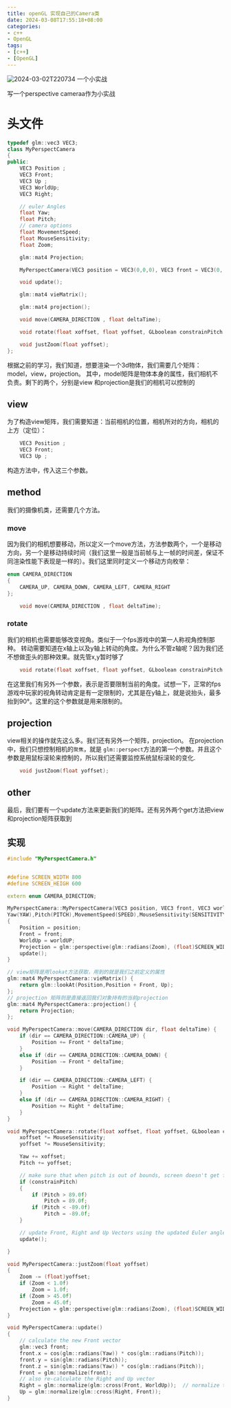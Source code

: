```yaml
---
title: openGL 实现自己的Camera类
date: 2024-03-08T17:55:18+08:00
categories: 
- c++
- OpenGL
tags: 
- [c++]
- [OpenGL]
---
```


![2024-03-02T220734](2024-03-02T220734.png)
一个小实战
<!-- more -->


写一个perspective cameraa作为小实战
# 头文件
```c++
typedef glm::vec3 VEC3;
class MyPerspectCamera
{
public:
	VEC3 Position ;
	VEC3 Front;
	VEC3 Up ;
	VEC3 WorldUp;
	VEC3 Right;

	// euler Angles
	float Yaw;
	float Pitch;
	// camera options
	float MovementSpeed;
	float MouseSensitivity;
	float Zoom;

	glm::mat4 Projection;

	MyPerspectCamera(VEC3 position = VEC3(0,0,0), VEC3 front = VEC3(0, 0, 0), VEC3 worldUP = VEC3(0, 0, 0));

	void update();

	glm::mat4 vieMatrix();

	glm::mat4 projection();

	void move(CAMERA_DIRECTION , float deltaTime);

	void rotate(float xoffset, float yoffset, GLboolean constrainPitch = true);

	void justZoom(float yoffset);
};

```
根据之前的学习，我们知道，想要渲染一个3d物体，我们需要几个矩阵：model，view，projection。
其中，model矩阵是物体本身的属性，我们相机不负责。剩下的两个，分别是view 和projection是我们的相机可以控制的

## view
为了构造view矩阵，我们需要知道：当前相机的位置，相机所对的方向，相机的上方（定位）：
```c++
	VEC3 Position ;
	VEC3 Front;
	VEC3 Up ;
```
构造方法中，传入这三个参数。

## method
我们的摄像机类，还需要几个方法。
### move
因为我们的相机想要移动，所以定义一个move方法，方法参数两个，一个是移动方向，另一个是移动持续时间（我们这里一般是当前帧与上一帧的时间差，保证不同渲染性能下表现是一样的）。我们这里同时定义一个移动方向枚举：
```c++
enum CAMERA_DIRECTION
{
	CAMERA_UP, CAMERA_DOWN, CAMERA_LEFT, CAMERA_RIGHT
};

	void move(CAMERA_DIRECTION , float deltaTime);
```
### rotate
我们的相机也需要能够改变视角。类似于一个fps游戏中的第一人称视角控制那种。
转动需要知道在x轴上以及y轴上转动的角度。为什么不管z轴呢？因为我们还不想做歪头的那种效果。就先管x,y暂时够了
```c++
	void rotate(float xoffset, float yoffset, GLboolean constrainPitch = true);
```
在这里我们有另外一个参数，表示是否要限制当前的角度。试想一下，正常的fps游戏中玩家的视角转动肯定是有一定限制的，尤其是在y轴上，就是说抬头，最多抬到90°。这里的这个参数就是用来限制的。

## projection
view相关的操作就先这么多。我们还有另外一个矩阵，projection。
在projection中，我们只想控制相机的`聚焦`，就是 `glm::perspect`方法的第一个参数。并且这个参数是用鼠标滚轮来控制的，所以我们还需要监控系统鼠标滚轮的变化.
```c++
	void justZoom(float yoffset);
```

## other
最后，我们要有一个update方法来更新我们的矩阵。还有另外两个get方法把view和projection矩阵获取到

## 实现
```c++
#include "MyPerspectCamera.h"


#define SCREEN_WIDTH 800
#define SCREEN_HEIGH 600

extern enum CAMERA_DIRECTION;

MyPerspectCamera::MyPerspectCamera(VEC3 position, VEC3 front, VEC3 worldUP):
Yaw(YAW),Pitch(PITCH),MovementSpeed(SPEED),MouseSensitivity(SENSITIVITY), Front(glm::vec3(0.0f, 0.0f, -1.0f)),Zoom(ZOOM)
{
	Position = position;
	Front = front;
    WorldUp = worldUP;
    Projection = glm::perspective(glm::radians(Zoom), (float)SCREEN_WIDTH / (float)SCREEN_HEIGH, 0.1f,100.f);
	update();
}

// view矩阵是用lookat方法获取，用到的就是我们之前定义的属性
glm::mat4 MyPerspectCamera::vieMatrix() {
    return glm::lookAt(Position,Position + Front, Up);
};
// projection 矩阵则是直接返回我们对象持有的当前projection
glm::mat4 MyPerspectCamera::projection() {
    return Projection;
};

void MyPerspectCamera::move(CAMERA_DIRECTION dir, float deltaTime) {
    if (dir == CAMERA_DIRECTION::CAMERA_UP) {
        Position += Front * deltaTime;
    }
    else if (dir == CAMERA_DIRECTION::CAMERA_DOWN) {
        Position -= Front * deltaTime;
    }

    if (dir == CAMERA_DIRECTION::CAMERA_LEFT) {
        Position -= Right * deltaTime;
    }
    else if (dir == CAMERA_DIRECTION::CAMERA_RIGHT) {
        Position += Right * deltaTime;
    }
}

void MyPerspectCamera::rotate(float xoffset, float yoffset, GLboolean constrainPitch) {
    xoffset *= MouseSensitivity;
    yoffset *= MouseSensitivity;

    Yaw += xoffset;
    Pitch += yoffset;

    // make sure that when pitch is out of bounds, screen doesn't get flipped
    if (constrainPitch)
    {
        if (Pitch > 89.0f)
            Pitch = 89.0f;
        if (Pitch < -89.0f)
            Pitch = -89.0f;
    }

    // update Front, Right and Up Vectors using the updated Euler angles
    update();

}

void MyPerspectCamera::justZoom(float yoffset)
{
    Zoom -= (float)yoffset;
    if (Zoom < 1.0f)
        Zoom = 1.0f;
    if (Zoom > 45.0f)
        Zoom = 45.0f;
    Projection = glm::perspective(glm::radians(Zoom), (float)SCREEN_WIDTH / (float)SCREEN_HEIGH, 0.1f, 100.f);
}

void MyPerspectCamera::update()
{
    // calculate the new Front vector
    glm::vec3 front;
    front.x = cos(glm::radians(Yaw)) * cos(glm::radians(Pitch));
    front.y = sin(glm::radians(Pitch));
    front.z = sin(glm::radians(Yaw)) * cos(glm::radians(Pitch));
    Front = glm::normalize(front);
    // also re-calculate the Right and Up vector
    Right = glm::normalize(glm::cross(Front, WorldUp));  // normalize the vectors, because their length gets closer to 0 the more you look up or down which results in slower movement.
    Up = glm::normalize(glm::cross(Right, Front));
}
```

